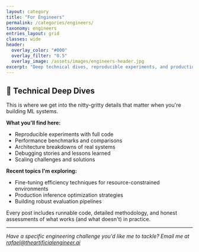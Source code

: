 ```yaml
---
layout: category
title: "For Engineers"
permalink: /categories/engineers/
taxonomy: engineers
entries_layout: grid
classes: wide
header:
  overlay_color: "#000"
  overlay_filter: "0.5"
  overlay_image: /assets/images/engineers-header.jpg
excerpt: "Deep technical dives, reproducible experiments, and production lessons learned the hard way."
---
```


## 🔧 Technical Deep Dives

This is where we get into the nitty-gritty details that matter when you're building ML systems. 

**What you'll find here:**
- Reproducible experiments with full code
- Performance benchmarks and comparisons  
- Architecture breakdowns of real systems
- Debugging stories and lessons learned
- Scaling challenges and solutions

**Recent topics I'm exploring:**
- Fine-tuning efficiency techniques for resource-constrained environments
- Production inference optimization strategies
- Building robust evaluation pipelines

Every post includes runnable code, detailed methodology, and honest assessments of what works (and what doesn't) in practice.

---

*Have a specific engineering challenge you'd like me to tackle? Email me at rafael@theartificialengineer.ai*
